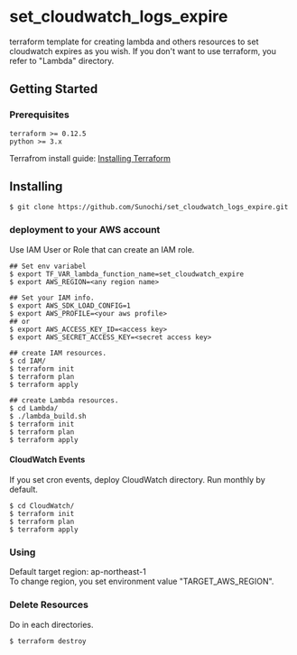 # set_cloudwatch_logs_expire

terraform template for creating lambda and others resources to set cloudwatch expires as you wish. If you don't want to use terraform, you refer to "Lambda" directory.

## Getting Started

### Prerequisites

```
terraform >= 0.12.5
python >= 3.x
```
Terrafrom install guide: [Installing Terraform](https://learn.hashicorp.com/terraform/getting-started/install.html)

## Installing

```
$ git clone https://github.com/Sunochi/set_cloudwatch_logs_expire.git
```

### deployment to your AWS account

Use IAM User or Role that can create an IAM role.

```
## Set env variabel
$ export TF_VAR_lambda_function_name=set_cloudwatch_expire
$ export AWS_REGION=<any region name>

## Set your IAM info.
$ export AWS_SDK_LOAD_CONFIG=1
$ export AWS_PROFILE=<your aws profile>
## or
$ export AWS_ACCESS_KEY_ID=<access key>
$ export AWS_SECRET_ACCESS_KEY=<secret access key>

## create IAM resources.
$ cd IAM/
$ terraform init
$ terraform plan
$ terraform apply

## create Lambda resources.
$ cd Lambda/
$ ./lambda_build.sh
$ terraform init
$ terraform plan
$ terraform apply
```

#### CloudWatch Events

If you set cron events, deploy CloudWatch directory.
Run monthly by default.
```
$ cd CloudWatch/
$ terraform init
$ terraform plan
$ terraform apply
```

### Using

Default target region: ap-northeast-1  
To change region, you set environment value "TARGET_AWS_REGION".

### Delete Resources

Do in each directories. 
```
$ terraform destroy
```
